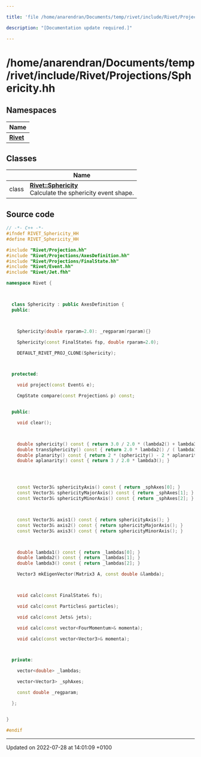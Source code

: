 ```yaml
---

title: 'file /home/anarendran/Documents/temp/rivet/include/Rivet/Projections/Sphericity.hh'

description: "[Documentation update required.]"

---
```


# /home/anarendran/Documents/temp/rivet/include/Rivet/Projections/Sphericity.hh



## Namespaces

| Name           |
| -------------- |
| **[Rivet](http://example.org/namespaces/namespacerivet/)**  |

## Classes

|                | Name           |
| -------------- | -------------- |
| class | **[Rivet::Sphericity](http://example.org/classes/classrivet_1_1sphericity/)** <br>Calculate the sphericity event shape.  |




## Source code

```cpp
// -*- C++ -*-
#ifndef RIVET_Sphericity_HH
#define RIVET_Sphericity_HH

#include "Rivet/Projection.hh"
#include "Rivet/Projections/AxesDefinition.hh"
#include "Rivet/Projections/FinalState.hh"
#include "Rivet/Event.hh"
#include "Rivet/Jet.fhh"

namespace Rivet {



  class Sphericity : public AxesDefinition {
  public:



    Sphericity(double rparam=2.0): _regparam(rparam){}

    Sphericity(const FinalState& fsp, double rparam=2.0);

    DEFAULT_RIVET_PROJ_CLONE(Sphericity);



  protected:

    void project(const Event& e);

    CmpState compare(const Projection& p) const;


  public:

    void clear();



    double sphericity() const { return 3.0 / 2.0 * (lambda2() + lambda3()); }
    double transSphericity() const { return 2.0 * lambda2() / ( lambda1() + lambda2() ); }
    double planarity() const { return 2 * (sphericity() - 2 * aplanarity()) / 3.0; }
    double aplanarity() const { return 3 / 2.0 * lambda3(); }




    const Vector3& sphericityAxis() const { return _sphAxes[0]; }
    const Vector3& sphericityMajorAxis() const { return _sphAxes[1]; }
    const Vector3& sphericityMinorAxis() const { return _sphAxes[2]; }



    const Vector3& axis1() const { return sphericityAxis(); }
    const Vector3& axis2() const { return sphericityMajorAxis(); }
    const Vector3& axis3() const { return sphericityMinorAxis(); }



    double lambda1() const { return _lambdas[0]; }
    double lambda2() const { return _lambdas[1]; }
    double lambda3() const { return _lambdas[2]; }

    Vector3 mkEigenVector(Matrix3 A, const double &lambda);



    void calc(const FinalState& fs);

    void calc(const Particles& particles);

    void calc(const Jets& jets);

    void calc(const vector<FourMomentum>& momenta);

    void calc(const vector<Vector3>& momenta);



  private:

    vector<double> _lambdas;

    vector<Vector3> _sphAxes;

    const double _regparam;

  };


}

#endif
```


-------------------------------

Updated on 2022-07-28 at 14:01:09 +0100
